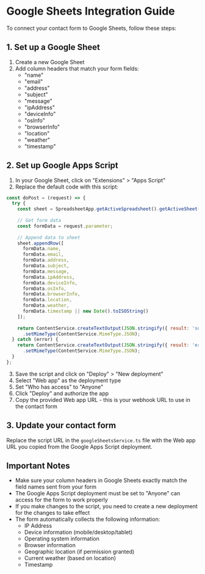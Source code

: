 
# Google Sheets Integration Guide

To connect your contact form to Google Sheets, follow these steps:

## 1. Set up a Google Sheet

1. Create a new Google Sheet
2. Add column headers that match your form fields: 
   - "name"
   - "email" 
   - "address"
   - "subject"
   - "message"
   - "ipAddress"
   - "deviceInfo"
   - "osInfo"
   - "browserInfo"
   - "location"
   - "weather"
   - "timestamp"

## 2. Set up Google Apps Script

1. In your Google Sheet, click on "Extensions" > "Apps Script"
2. Replace the default code with this script:

```javascript
const doPost = (request) => {
  try {
    const sheet = SpreadsheetApp.getActiveSpreadsheet().getActiveSheet();
    
    // Get form data
    const formData = request.parameter;
    
    // Append data to sheet
    sheet.appendRow([
      formData.name,
      formData.email,
      formData.address,
      formData.subject,
      formData.message,
      formData.ipAddress,
      formData.deviceInfo,
      formData.osInfo,
      formData.browserInfo,
      formData.location,
      formData.weather,
      formData.timestamp || new Date().toISOString()
    ]);
    
    return ContentService.createTextOutput(JSON.stringify({ result: 'success' }))
      .setMimeType(ContentService.MimeType.JSON);
  } catch (error) {
    return ContentService.createTextOutput(JSON.stringify({ result: 'error', error: error.toString() }))
      .setMimeType(ContentService.MimeType.JSON);
  }
};
```

3. Save the script and click on "Deploy" > "New deployment"
4. Select "Web app" as the deployment type
5. Set "Who has access" to "Anyone"
6. Click "Deploy" and authorize the app
7. Copy the provided Web app URL - this is your webhook URL to use in the contact form

## 3. Update your contact form

Replace the script URL in the `googleSheetsService.ts` file with the Web app URL you copied from the Google Apps Script deployment.

## Important Notes

- Make sure your column headers in Google Sheets exactly match the field names sent from your form
- The Google Apps Script deployment must be set to "Anyone" can access for the form to work properly
- If you make changes to the script, you need to create a new deployment for the changes to take effect
- The form automatically collects the following information:
  - IP Address
  - Device information (mobile/desktop/tablet)
  - Operating system information
  - Browser information
  - Geographic location (if permission granted)
  - Current weather (based on location)
  - Timestamp
